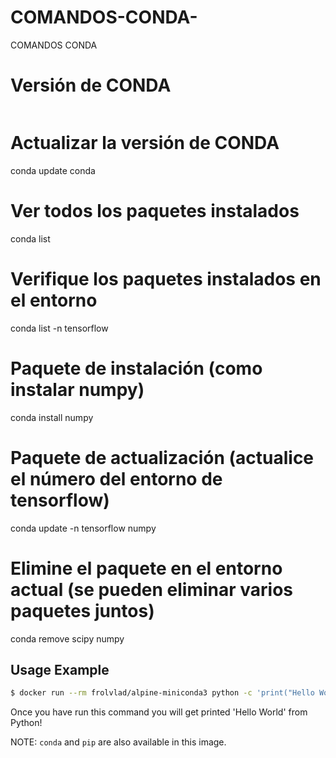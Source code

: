 # COMANDOS-CONDA-
COMANDOS CONDA 
# Versión de CONDA 
```conda --version
```
# Actualizar la versión de CONDA 
conda update conda
# Ver todos los paquetes instalados
conda list
# Verifique los paquetes instalados en el entorno 
conda list -n tensorflow
# Paquete de instalación (como instalar numpy)
conda install numpy
# Paquete de actualización (actualice el número del entorno de tensorflow)
conda update -n tensorflow numpy
#  Elimine el paquete en el entorno actual (se pueden eliminar varios paquetes juntos)
conda remove scipy numpy


Usage Example
-------------

```bash
$ docker run --rm frolvlad/alpine-miniconda3 python -c 'print("Hello World")'
```

Once you have run this command you will get printed 'Hello World' from Python!

NOTE: `conda` and `pip` are also available in this image.

